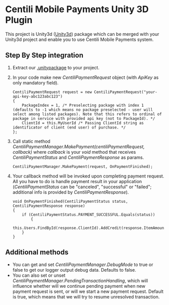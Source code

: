 # Centili Mobile Payments Unity 3D Plugin
This project is Unity3d ([Unity3d](http://unity3d.com/unity "Unity3d")) package which can be merged with your Unity3d project and enable you to use Centili Mobile Payments system.

## Step By Step integration
1. Extract our [.unitypackage](http://www.centili.com/manual/unity3d/CentiliUnity.unitypackage "Download CentiliUnity.unitypackage") to your project.
2. In your code make new _CentiliPaymentRequest_ object (with _ApiKey_ as only mandatory field).
 
	```
	CentiliPaymentRequest request = new CentiliPaymentRequest("your-api-key-abc123abc123")
	{
		PackageIndex = 1, /* Preselecting package with index 1 (defaults to -1 which means no package preselected - user will select among listed packages). Note that this refers to ordinal of package in service with provided api key (not to PackageId). */
		ClientId = this.MyUserId /* Passing ClientId string as identificator of client (end user) of purchase. */
	};
	```

3. Call static method _CentiliPaymentManager.MakePayment(centiliPaymentRequest, callback)_ where _callback_ is your _void_ method that receives _CentiliPaymentStatus_ and _CentiliPaymentResponse_ as params.

	```
	CentiliPaymentManager.MakePayment(request, OnPaymentFinished);
	```

4. Your callback method will be invoked upon completing payment request. All you have to do is handle payment result in your application (_CentiliPaymentStatus_ can be "canceled", "successful" or "failed"; additional info is provided by _CentiliPaymentResponse_).

	```
	void OnPaymentFinished(CentiliPaymentStatus status, CentiliPaymentResponse response)
	{
		if (CentiliPaymentStatus.PAYMENT_SUCCESSFUL.Equals(status))
	    	{
	    		this.Users.FindById(response.ClientId).AddCredit(response.ItemAmount);
		}
	}
	```

## Additional methods

- You can get and set *CentiliPaymentManager*.*DebugMode* to true or false to get our logger output debug data. Defaults to false.
- You can also set or unset *CentiliPaymentManager*.*PendingTransactionHandling*, which will influence whether will we continue pending payment when new payment request is sent, or will we start a new payment request. Default is true, which means that we will try to resume unresolved transaction.